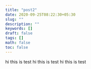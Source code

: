 ```yaml
---
title: "post2"
date: 2020-09-25T08:22:30+05:30
slug: ""
description: ""
keywords: []
draft: false
tags: []
math: false
toc: false
---
```

hi this is test
hi this is test
hi this is test
